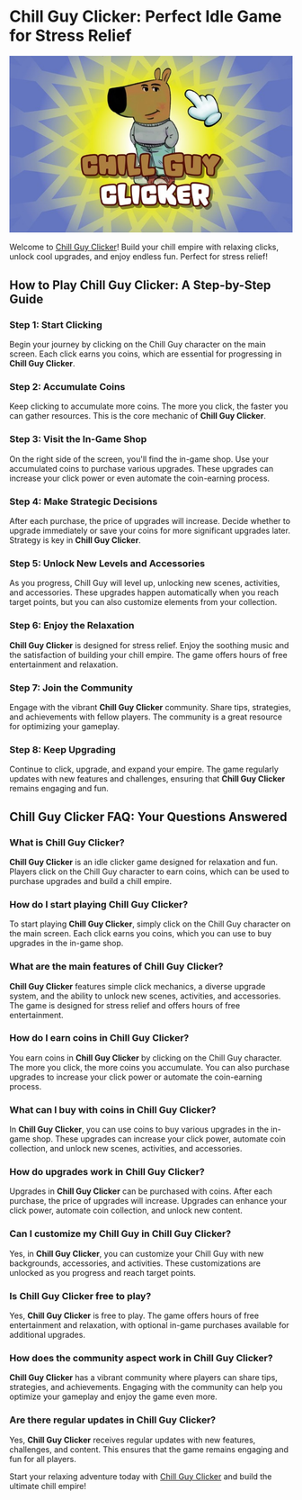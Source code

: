 # Chill Guy Clicker: Perfect Idle Game for Stress Relief 

![banner](chill-guy-clicker-banner.jpg)

Welcome to [Chill Guy Clicker](http://chillguyclicker.games/)! Build your chill empire with relaxing clicks, unlock cool upgrades, and enjoy endless fun. Perfect for stress relief!
## How to Play Chill Guy Clicker: A Step-by-Step Guide
### Step 1: Start Clicking
Begin your journey by clicking on the Chill Guy character on the main screen. Each click earns you coins, which are essential for progressing in **Chill Guy Clicker**.

### Step 2: Accumulate Coins
Keep clicking to accumulate more coins. The more you click, the faster you can gather resources. This is the core mechanic of **Chill Guy Clicker**.

### Step 3: Visit the In-Game Shop
On the right side of the screen, you'll find the in-game shop. Use your accumulated coins to purchase various upgrades. These upgrades can increase your click power or even automate the coin-earning process.

### Step 4: Make Strategic Decisions
After each purchase, the price of upgrades will increase. Decide whether to upgrade immediately or save your coins for more significant upgrades later. Strategy is key in **Chill Guy Clicker**.

### Step 5: Unlock New Levels and Accessories
As you progress, Chill Guy will level up, unlocking new scenes, activities, and accessories. These upgrades happen automatically when you reach target points, but you can also customize elements from your collection.

### Step 6: Enjoy the Relaxation
**Chill Guy Clicker** is designed for stress relief. Enjoy the soothing music and the satisfaction of building your chill empire. The game offers hours of free entertainment and relaxation.

### Step 7: Join the Community
Engage with the vibrant **Chill Guy Clicker** community. Share tips, strategies, and achievements with fellow players. The community is a great resource for optimizing your gameplay.

### Step 8: Keep Upgrading
Continue to click, upgrade, and expand your empire. The game regularly updates with new features and challenges, ensuring that **Chill Guy Clicker** remains engaging and fun.

## Chill Guy Clicker FAQ: Your Questions Answered

### What is Chill Guy Clicker?
**Chill Guy Clicker** is an idle clicker game designed for relaxation and fun. Players click on the Chill Guy character to earn coins, which can be used to purchase upgrades and build a chill empire.

### How do I start playing Chill Guy Clicker?
To start playing **Chill Guy Clicker**, simply click on the Chill Guy character on the main screen. Each click earns you coins, which you can use to buy upgrades in the in-game shop.

### What are the main features of Chill Guy Clicker?
**Chill Guy Clicker** features simple click mechanics, a diverse upgrade system, and the ability to unlock new scenes, activities, and accessories. The game is designed for stress relief and offers hours of free entertainment.

### How do I earn coins in Chill Guy Clicker?
You earn coins in **Chill Guy Clicker** by clicking on the Chill Guy character. The more you click, the more coins you accumulate. You can also purchase upgrades to increase your click power or automate the coin-earning process.

### What can I buy with coins in Chill Guy Clicker?
In **Chill Guy Clicker**, you can use coins to buy various upgrades in the in-game shop. These upgrades can increase your click power, automate coin collection, and unlock new scenes, activities, and accessories.

### How do upgrades work in Chill Guy Clicker?
Upgrades in **Chill Guy Clicker** can be purchased with coins. After each purchase, the price of upgrades will increase. Upgrades can enhance your click power, automate coin collection, and unlock new content.

### Can I customize my Chill Guy in Chill Guy Clicker?
Yes, in **Chill Guy Clicker**, you can customize your Chill Guy with new backgrounds, accessories, and activities. These customizations are unlocked as you progress and reach target points.

### Is Chill Guy Clicker free to play?
Yes, **Chill Guy Clicker** is free to play. The game offers hours of free entertainment and relaxation, with optional in-game purchases available for additional upgrades.

### How does the community aspect work in Chill Guy Clicker?
**Chill Guy Clicker** has a vibrant community where players can share tips, strategies, and achievements. Engaging with the community can help you optimize your gameplay and enjoy the game even more.

### Are there regular updates in Chill Guy Clicker?
Yes, **Chill Guy Clicker** receives regular updates with new features, challenges, and content. This ensures that the game remains engaging and fun for all players.

Start your relaxing adventure today with [Chill Guy Clicker](http://chillguyclicker.games/) and build the ultimate chill empire!

